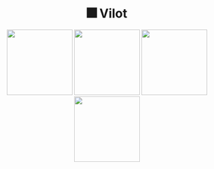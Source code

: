<h1 align="center">🎆 Vilot</h1>
<div align="center">
  <img height="150px" src="https://i.gifer.com/origin/dc/dc87f5615a55936c60b6d1a8ce385d8e.gif"/>
  <img height="150px" src="https://github-readme-stats.vercel.app/api?username=vilot&show_icons=true&theme=dark&include_all_commits=true&count_private=true"/>
  <img height="150px" src="https://github-readme-stats.vercel.app/api/top-langs/?username=vilot&layout=compact&langs_count=7&theme=dark"/>
  <img height="150px" src="https://64.media.tumblr.com/469ff2b40b60ae91c9ba9bdd7e086fc9/62975415df3c6dbc-66/s640x960/2589f7de012eb750add64a05304a6d60e30c2e46.gif"/>
</div>
